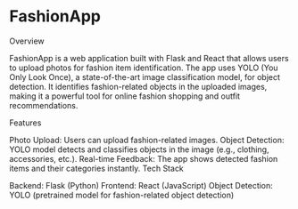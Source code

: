 # FashionApp


Overview

FashionApp is a web application built with Flask and React that allows users to upload photos for fashion item identification. The app uses YOLO (You Only Look Once), a state-of-the-art image classification model, for object detection. It identifies fashion-related objects in the uploaded images, making it a powerful tool for online fashion shopping and outfit recommendations.

Features

Photo Upload: Users can upload fashion-related images.
Object Detection: YOLO model detects and classifies objects in the image (e.g., clothing, accessories, etc.).
Real-time Feedback: The app shows detected fashion items and their categories instantly.
Tech Stack

Backend: Flask (Python)
Frontend: React (JavaScript)
Object Detection: YOLO (pretrained model for fashion-related object detection)
